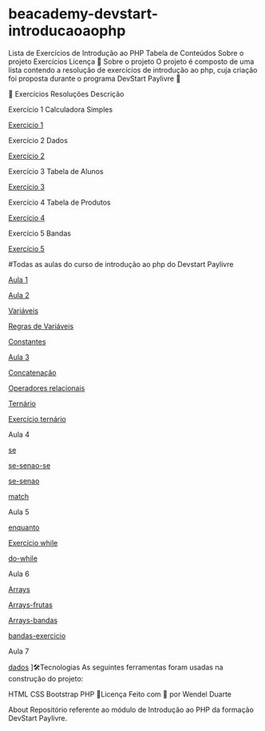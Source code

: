 # beacademy-devstart-introducaoaophp


Lista de Exercícios de Introdução ao PHP
Tabela de Conteúdos
Sobre o projeto
Exercícios
Licença
📃 Sobre o projeto
O projeto é composto de uma lista contendo a resolução de exercícios de introdução ao php, cuja criação foi proposta durante o programa DevStart Paylivre 🚀

🎯 Exercícios
Resoluções	Descrição

Exercício 1	Calculadora Simples

[Exercicio 1](./aula2.php)

Exercício 2	Dados

[Exercício 2](https://github.com/Wendeldev87/beacademy-devstart-introducaoaophp/blob/beacademy-devstart-gitegithub/dados.php)

Exercício 3	Tabela de Alunos

[Exercício 3](https://github.com/Wendeldev87/beacademy-devstart-introducaoaophp/blob/beacademy-devstart-gitegithub/alunos.php)

Exercício 4	Tabela de Produtos

[Exercício 4](https://github.com/Wendeldev87/beacademy-devstart-introducaoaophp/blob/beacademy-devstart-gitegithub/produtos.php)

Exercício 5 Bandas

[Exercício 5](https://github.com/Wendeldev87/beacademy-devstart-introducaoaophp/blob/beacademy-devstart-gitegithub/bandas-exercicio.php)

#Todas as aulas do curso de introdução ao php do Devstart Paylivre


[Aula 1](https://github.com/Wendeldev87/beacademy-devstart-introducaoaophp/blob/b581f63743f4e48b2fc0bbe7b922af3a13b91f32/index.php)

[Aula 2](https://github.com/Wendeldev87/beacademy-devstart-introducaoaophp/blob/53eac4c9897145146d23314ddb42a9e070276c52/aula2.php)

[Variáveis](https://github.com/Wendeldev87/beacademy-devstart-introducaoaophp/blob/2e322760a4975635e6516c2bdb266bb19a814b1c/variav%C3%A9isphp.txt)

[Regras de Variáveis](https://github.com/Wendeldev87/beacademy-devstart-introducaoaophp/blob/8f91df9a27cf9e0459da19b573f4a87e71d71b90/regrasdevariaveis.txt)

[Constantes](https://github.com/Wendeldev87/beacademy-devstart-introducaoaophp/blob/8f91df9a27cf9e0459da19b573f4a87e71d71b90/constantes.txt)

[Aula 3](https://github.com/Wendeldev87/beacademy-devstart-introducaoaophp/blob/fc8a350e2aed22e6b045c354ee5dbc086ea77ef7/index.txt)

[Concatenação](https://github.com/Wendeldev87/beacademy-devstart-introducaoaophp/blob/dcf69fb6d1ee5e82c00ca3d7892638f033bbe3b3/concat.txt)

[Operadores relacionais](https://github.com/Wendeldev87/beacademy-devstart-introducaoaophp/blob/a08077b146f3b6c7a9252a1a70bb426814e451cf/operadoresrelacionais.txt)

[Ternário](https://github.com/Wendeldev87/beacademy-devstart-introducaoaophp/blob/9abd7183bda50746c79d2562e798f24159b3c50d/ternario.txt)

[Exercício ternário](https://github.com/Wendeldev87/beacademy-devstart-introducaoaophp/blob/9abd7183bda50746c79d2562e798f24159b3c50d/ternario.php)

Aula 4

[se](https://github.com/Wendeldev87/beacademy-devstart-introducaoaophp/blob/861d51ff76c9d170b7698fdf4c21b60aa662dd39/se.php)

[se-senao-se](https://github.com/Wendeldev87/beacademy-devstart-introducaoaophp/blob/861d51ff76c9d170b7698fdf4c21b60aa662dd39/se-senao-se.php)

[se-senao](https://github.com/Wendeldev87/beacademy-devstart-introducaoaophp/blob/861d51ff76c9d170b7698fdf4c21b60aa662dd39/se-senao.php)

[match](https://github.com/Wendeldev87/beacademy-devstart-introducaoaophp/blob/2b64e9a1c292b39f008d0aac882d309b25ef0d60/match.php)

Aula 5

[enquanto](https://github.com/Wendeldev87/beacademy-devstart-introducaoaophp/blob/e459d0046d40b4cb2fe2caca47ec0ebc6c35b6db/enquanto.php)

[Exercício while](https://github.com/Wendeldev87/beacademy-devstart-introducaoaophp/blob/0e57bfdc4ec592886d3851cfc662de5918f5f55c/exerc%C3%ADcio-while.php)

[do-while](https://github.com/Wendeldev87/beacademy-devstart-introducaoaophp/blob/beacademy-devstart-gitegithub/do-while.php)

Aula 6

[Arrays](https://github.com/Wendeldev87/beacademy-devstart-introducaoaophp/blob/beacademy-devstart-gitegithub/arrays.php)

[Arrays-frutas](https://github.com/Wendeldev87/beacademy-devstart-introducaoaophp/blob/beacademy-devstart-gitegithub/frutas.php)

[Arrays-bandas](https://github.com/Wendeldev87/beacademy-devstart-introducaoaophp/blob/beacademy-devstart-gitegithub/bandas.php)

[bandas-exercicio](https://github.com/Wendeldev87/beacademy-devstart-introducaoaophp/blob/beacademy-devstart-gitegithub/bandas-exercicio.php)

Aula 7

[dados](https://github.com/Wendeldev87/beacademy-devstart-introducaoaophp/blob/beacademy-devstart-gitegithub/dados.php)
]🛠️Tecnologias
As seguintes ferramentas foram usadas na construção do projeto:

HTML
CSS
Bootstrap
PHP
📝Licença
Feito com 💙 por Wendel Duarte

About
Repositório referente ao módulo de Introdução ao PHP da formação DevStart Paylivre.

